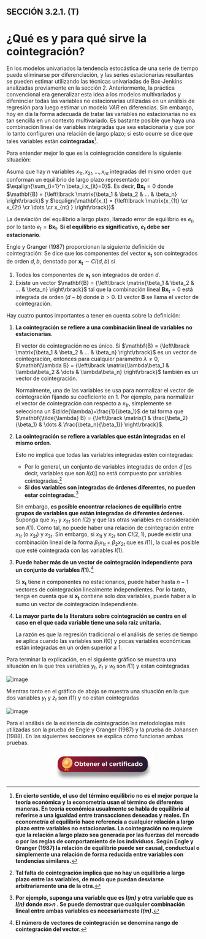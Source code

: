 ## SECCIÓN 3.2.1. (T)
# ¿Qué es y para qué sirve la cointegración?

En los modelos univariados la tendencia estocástica de una serie de tiempo puede eliminarse por diferenciación, y las series estacionarias resultantes se pueden estimar utilizando las técnicas univariadas de Box-Jenkins analizadas previamente en la sección 2. Anteriormente, la práctica convencional era generalizar esta idea a los modelos multivariados y diferenciar todas las variables no estacionarias utilizadas en un análisis de regresión para luego estimar un modelo $VAR$ en diferencias. Sin embargo, hoy en día la forma adecuada de tratar las variables no estacionarias no es tan sencilla en un contexto multivariado. Es bastante posible que haya una combinación lineal de variables integradas que sea estacionaria y que por lo tanto configuren una relación de largo plazo; si esto ocurre se dice que tales variables están **cointegradas**[^1]. 

[^1]: **En cierto sentido, el uso del término equilibrio no es el mejor porque la teoría económica y la econometría usan el término de diferentes maneras. En teoría económica usualmente se habla de equilibrio al referirse a una igualdad entre transacciones deseadas y reales. En econometría el equilibrio hace referencia a cualquier relación a largo plazo entre variables no estacionarias. La cointegración no requiere que la relación a largo plazo sea generada por las fuerzas del mercado o por las reglas de comportamiento de los individuos. Según Engle y Granger (1987) la relación de equilibrio puede ser causal, conductual o simplemente una relación de forma reducida entre variables con tendencias similares.** 

Para entender mejor lo que es la cointegración considere la siguiente situación: 

Asuma que hay $n$ variables $x_{1t}, x_{2t}, \dots, x_{nt}$ integradas del mismo orden que conforman un equilibrio de largo plazo representado por $\eqalign{\sum_{i=1}^n \beta_i x_{it}=0}$. Es decir, $\mathbf{B x_t}=0$ donde $\mathbf{B} = {\left\lbrack \matrix{\beta_1 & \beta_2 & ... & \beta_n} \right\rbrack}$ y $\eqalign{\mathbf{x_t} = {\left\lbrack \matrix{x_{1t} \cr x_{2t} \cr \dots \cr x_{nt} } \right\rbrack}}$

La desviación del equilibrio a largo plazo, llamado error de equilibrio es $e_t$, por lo tanto $e_t=\mathbf{B x_t}$. **Si el equilibrio es significativo, $e_t$ debe ser estacionario**. 

Engle y Granger (1987) proporcionan la siguiente definición de cointegración: Se dice que los componentes del vector $\mathbf{x_t}$ son cointegrados de orden $d,b$, denotado por $\mathbf{x_t}\sim CI(d,b)$  si 
1) Todos los componentes de $\mathbf{x_t}$ son integrados de orden $d$.
2) Existe un vector $\mathbf{B} = {\left\lbrack \matrix{\beta_1 & \beta_2 & ... & \beta_n} \right\rbrack}$ tal que la combinación lineal $\mathbf{B x_t}=0$  está integrada de orden $(d-b)$ donde $b>0$. El vector $\mathbf{B}$ se llama el vector de cointegración.

Hay cuatro puntos importantes a tener en cuenta sobre la definición:
1) **La cointegración se refiere a una combinación lineal de variables no estacionarias**.

   El vector de cointegración no es único. Si $\mathbf{B} = {\left\lbrack \matrix{\beta_1 & \beta_2 & ... & \beta_n} \right\rbrack}$ es un vector de cointegración, entonces para cualquier parametro $\lambda \not= 0$, $\mathbf{\lambda B} = {\left\lbrack \matrix{\lambda\beta_1 & \lambda\beta_2 & \dots & \lambda\beta_n} \right\rbrack}$ también es un vector de cointegración.

   Normalmente, una de las variables se usa para normalizar el vector de cointegración fijando su coeficiente en $1$. Por ejemplo, para normalizar el vector de cointegración con respecto a $x_{1t}$, simplemente se selecciona un $\tilde{\lambda}=\frac{1}{\beta_1}$ de tal forma que $\mathbf{\tilde{\lambda} B} = {\left\lbrack \matrix{1 & \frac{\beta_2}{\beta_1} & \dots & \frac{\beta_n}{\beta_1}} \right\rbrack}$.

2) **La cointegración se refiere a variables que están integradas en el mismo orden**.

   Esto no implica que todas las variables integradas estén cointegradas:

   * Por lo general, un conjunto de variables integradas de orden $d$ [es decir, variables que son $I(d)$] no está compuesto por variables cointegradas.[^2]
   * **Si dos variables son integradas de órdenes diferentes, no pueden estar cointegradas.**[^3]

   Sin embargo, **es posible encontrar relaciones de equilibrio entre grupos de variables que están integradas de diferentes órdenes.** Suponga que $x_{1t}$ y $x_{2t}$ son $I(2)$ y que las otras variables en consideración son $I(1)$. Como tal, no puede haber una relación de cointegración entre $x_{1t}$ (o $x_{2t}$) y $x_{3t}$. Sin embargo, si $x_{1t}$ y $x_{2t}$ son $CI(2,1)$, puede existir una combinación lineal de la forma $\beta_1x_{1t}+\beta_2x_{2t}$ que es $I(1)$, la cual es posible que esté cointegrada con las variables $I(1)$.

[^2]: **Tal falta de cointegración implica que no hay un equilibrio a largo plazo entre las variables, de modo que puedan desviarse arbitrariamente una de la otra.**
[^3]: **Por ejemplo, suponga una variable que es _I(m)_ y otra variable que es _I(n)_ donde _m>n_ . Se puede demostrar que cualquier combinación lineal entre ambas variables es necesariameste _I(m)_.**

3) **Puede haber más de un vector de cointegración independiente para un conjunto de variables $I(1)$.**[^4]

   Si $\mathbf{x_t}$ tiene $n$ componentes no estacionarios, puede haber hasta $n-1$ vectores de cointegración linealmente independientes. Por lo tanto, tenga en cuenta que si $\mathbf{x_t}$ contiene solo dos variables, puede haber a lo sumo un vector de cointegración independiente.

[^4]: **El número de vectores de cointegración se denomina rango de cointegración del vector.**

4) **La mayor parte de la literatura sobre cointegración se centra en el caso en el que cada variable tiene una sola raíz unitaria.**

   La razón es que la regresión tradicional o el análisis de series de tiempo se aplica cuando las variables son $I(0)$ y pocas variables económicas están integradas en un orden superior a $1$. 

Para terminar la explicación, en el siguiente gráfico se muestra una situación en la que tres variables $y_t$, $z_t$ y $w_t$ son $I(1)$ y estan cointegradas

![image](https://github.com/alvaroperdomo/World-Econometrics/assets/127871747/36a62b2e-6b7a-4643-8b77-507b154e0a5f)

Mientras tanto en el gráfico de abajo se muestra una situación en la que dos variables $y_t$ y $z_t$ son $I(1)$ y no estan cointegradas

![image](https://github.com/alvaroperdomo/World-Econometrics/assets/127871747/4213813c-dae1-49b3-b6d7-f82180ac19fb)

Para el análisis de la existencia de cointegración las metodologías más utilizadas son la prueba de Engle y Granger (1987) y la prueba de Johansen (1988). En las siguientes secciones se explica cómo funcionan ambas pruebas.

<div align="center"><a href="https://enlace-academico.escuelaing.edu.co/psc/FORMULARIO/EMPLOYEE/SA/c/EC_LOCALIZACION_RE.LC_FRM_ADMEDCO_FL.GBL" target="_blank"><img src="https://github.com/alvaroperdomo/World-Econometrics/blob/main/.icons/IconCEHBotonCertificado.png" alt="World-Econometrics" width="260" border="0" /></a></div>
